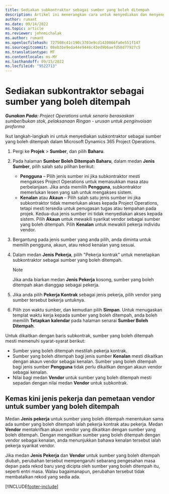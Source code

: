 ```yaml
---
title: Sediakan subkontraktor sebagai sumber yang boleh ditempah
description: Artikel ini menerangkan cara untuk menyediakan dan menyenggara sumber subkontraktor yang dicipta daripada pengguna dan kenalan dalam sistem, supaya boleh dikaitkan dengan subkontrak dalam Microsoft Dynamics 365 Project Operations.
author: rumant
ms.date: 09/14/2022
ms.topic: article
ms.reviewer: johnmichalak
ms.author: rumant
ms.openlocfilehash: 727508c41c190c3703e9cd1420066fa0e551f147
ms.sourcegitcommit: 08eb3be9eda44e9446c43ed9b6aefd58d77927c5
ms.translationtype: MT
ms.contentlocale: ms-MY
ms.lasthandoff: 09/15/2022
ms.locfileid: "9522713"
---
```

# <a name="set-up-subcontractors-as-bookable-resources"></a>Sediakan subkontraktor sebagai sumber yang boleh ditempah

_**Gunakan Pada:** Project Operations untuk senario berasaskan sumber/bukan stok, pelaksanaan Ringan - urusan untuk penginvoisan proforma_

Ikut langkah-langkah ini untuk menyediakan subkontraktor sebagai sumber yang boleh ditempah dalam Microsoft Dynamics 365 Project Operations.

1. Pergi ke **Projek** \> **Sumber**, dan pilih **Baharu**.
2. Pada halaman **Sumber Boleh Ditempah Baharu**, dalam medan **Jenis Sumber**, pilih salah satu pilihan berikut:

    - **Pengguna** – Pilih jenis sumber ini jika subkontraktor mesti mengakses Project Operations untuk memasukkan masa atau perbelanjaan. Jika anda memilih **Pengguna**, subkontraktor memerlukan lesen yang sah untuk mengakses sistem.
    - **Kenalan** atau **Akaun** – Pilih salah satu jenis sumber ini jika subkontraktor tidak memerlukan akses kepada Project Operations, tetapi mesti tersedia untuk penugasan tugas atau tempahan pada projek. Kedua-dua jenis sumber ini tidak menyediakan akses kepada sistem. Pilih **Akaun** untuk mewakili syarikat vendor sebagai sumber yang boleh ditempah. Pilih **Kenalan** untuk mewakili pekerja individu vendor.

3. Bergantung pada jenis sumber yang anda pilih, anda diminta untuk memilih pengguna, akaun, atau rekod kenalan yang sesuai.
4. Dalam medan **Jenis Pekerja**, pilih "Pekerja kontrak" untuk menetapkan subkontraktor sebagai sumber yang boleh ditempah.

    > [!NOTE]
    > Jika anda biarkan medan **Jenis Pekerja** kosong, sumber yang boleh ditempah akan dianggap sebagai pekerja.

5. Jika anda pilih **Pekerja Kontrak** sebagai jenis pekerja, pilih vendor yang sumber tersebut bekerja untuknya.
6. Pilih zon waktu sumber, dan kemudian pilih **Simpan**. Untuk menugaskan templat waktu kerja kepada sumber yang boleh ditempah, anda boleh memilih **Tetapkan kalendar** pada halaman senarai **Sumber Boleh Ditempah**.

Untuk dikaitkan dengan baris subkontrak, sumber yang boleh ditempah mesti memenuhi syarat-syarat berikut:

- Sumber yang boleh ditempah mestilah pekerja kontrak.
- Sumber yang boleh ditempah bagi jenis sumber **Kenalan** mesti dikaitkan dengan akaun vendor sebagai kenalan. Sumber yang boleh ditempah bagi jenis sumber **Pengguna** tidak perlu dikaitkan dengan akaun vendor sebagai kenalan.
- Nilai bagi medan **Vendor** untuk sumber yang boleh ditempah mesti sepadan dengan nilai medan **Vendor** untuk subkontrak.

## <a name="update-the-type-of-worker-and-vendor-mapping-for-bookable-resources"></a>Kemas kini jenis pekerja dan pemetaan vendor untuk sumber yang boleh ditempah

Medan **Jenis pekerja** untuk sumber yang boleh ditempah menentukan sama ada sumber yang boleh ditempah ialah pekerja kontrak atau pekerja. Medan **Vendor** mentakrifkan akaun vendor yang dikaitkan dengan sumber yang boleh ditempah. Dengan mengaitkan sumber yang boleh ditempah dengan vendor sebagai kenalan, anda menunjukkan bahawa kenalan tersebut ialah pekerja syarikat vendor.

Jika medan **Jenis Pekerja** dan **Vendor** untuk sumber yang boleh ditempah diubah, perubahan tersebut mempengaruhi sebarang pengesahan masa depan pada rekod baru yang dicipta oleh sumber yang boleh ditempah itu, seperti entri masa. Walau bagaimanapun, perubahan tersebut tidak membatalkan rekod yang sedia ada.

[!INCLUDE[footer-include](../../includes/footer-banner.md)]
